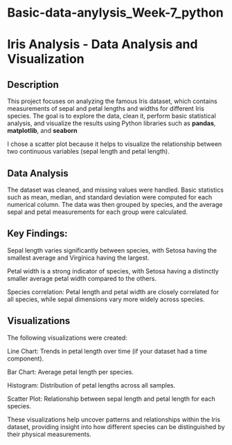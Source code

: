 # Basic-data-anylysis_Week-7_python
# Iris Analysis - Data Analysis and Visualization

## Description

This project focuses on analyzing the famous Iris dataset, which contains measurements of sepal and petal lengths and widths for different Iris species. The goal is to explore the data, clean it, perform basic statistical analysis, and visualize the results using Python libraries such as **pandas**, **matplotlib**, and **seaborn**

I chose a scatter plot because it helps to visualize the relationship between two continuous variables (sepal length and petal length).

 ## Data Analysis
The dataset was cleaned, and missing values were handled. Basic statistics such as mean, median, and standard deviation were computed for each numerical column. The data was then grouped by species, and the average sepal and petal measurements for each group were calculated.

## Key Findings:
Sepal length varies significantly between species, with Setosa having the smallest average and Virginica having the largest.

Petal width is a strong indicator of species, with Setosa having a distinctly smaller average petal width compared to the others.

Species correlation: Petal length and petal width are closely correlated for all species, while sepal dimensions vary more widely across species.

## Visualizations
The following visualizations were created:

Line Chart: Trends in petal length over time (if your dataset had a time component).

Bar Chart: Average petal length per species.

Histogram: Distribution of petal lengths across all samples.

Scatter Plot: Relationship between sepal length and petal length for each species.

These visualizations help uncover patterns and relationships within the Iris dataset, providing insight into how different species can be distinguished by their physical measurements.

